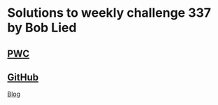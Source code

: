 # Solutions to weekly challenge 337 by Bob Lied

## [PWC](https://perlweeklychallenge.org/blog/perl-weekly-challenge-337/)
## [GitHub](https://github.com/boblied/perlweeklychallenge-club/tree/master/challenge-337/bob-lied)
[Blog](https://dev.to/boblied/)
